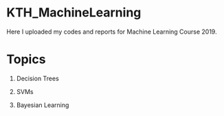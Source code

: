 # KTH_MachineLearning

Here I uploaded my codes and reports for Machine Learning Course 2019.

# Topics
1. Decision Trees

2. SVMs

3. Bayesian Learning
